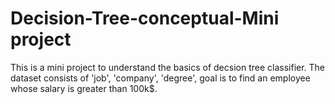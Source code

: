 # Decision-Tree-conceptual-Mini project

This is a mini project to understand the basics of decsion tree classifier. The dataset consists of 'job', 'company', 'degree', goal is to find an employee whose salary is greater than 100k$. 
